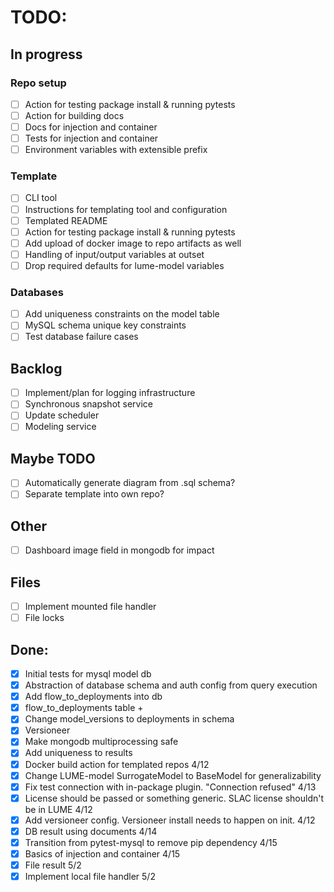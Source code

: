 # TODO:

## In progress
### Repo setup
- [ ] Action for testing package install & running pytests
- [ ] Action for building docs
- [ ] Docs for injection and container
- [ ] Tests for injection and container
- [ ] Environment variables with extensible prefix

### Template
- [ ] CLI tool
- [ ] Instructions for templating tool and configuration
- [ ] Templated README
- [ ] Action for testing package install & running pytests
- [ ] Add upload of docker image to repo artifacts as well
- [ ] Handling of input/output variables at outset
- [ ] Drop required defaults for lume-model variables

### Databases
- [ ] Add uniqueness constraints on the model table 
- [ ] MySQL schema unique key constraints
- [ ] Test database failure cases 

## Backlog
- [ ] Implement/plan for logging infrastructure
- [ ] Synchronous snapshot service
- [ ] Update scheduler
- [ ] Modeling service

## Maybe TODO
- [ ] Automatically generate diagram from .sql schema?
- [ ] Separate template into own repo?

## Other
- [ ] Dashboard image field in mongodb for impact

## Files
- [ ] Implement mounted file handler
- [ ] File locks

## Done:
- [x] Initial tests for mysql model db
- [x] Abstraction of database schema and auth config from query execution
- [x] Add flow_to_deployments into db 
- [x] flow_to_deployments table +
- [x] Change model_versions to deployments in schema
- [x] Versioneer
- [x] Make mongodb multiprocessing safe
- [x] Add uniqueness to results
- [x] Docker build action for templated repos 4/12
- [x] Change LUME-model SurrogateModel to BaseModel for generalizability 
- [x] Fix test connection with in-package plugin. "Connection refused" 4/13
- [x] License should be passed or something generic. SLAC license shouldn't be in LUME 4/12
- [x] Add versioneer config. Versioneer install needs to happen on init. 4/12
- [x] DB result using documents 4/14
- [x] Transition from pytest-mysql to remove pip dependency 4/15
- [x] Basics of injection and container 4/15
- [x] File result 5/2
- [x] Implement local file handler 5/2